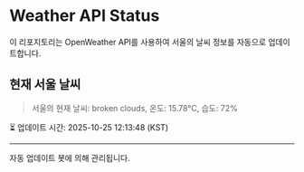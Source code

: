 
# Weather API Status

이 리포지토리는 OpenWeather API를 사용하여 서울의 날씨 정보를 자동으로 업데이트합니다.

## 현재 서울 날씨
> 서울의 현재 날씨: broken clouds, 온도: 15.78°C, 습도: 72%

⏳ 업데이트 시간: 2025-10-25 12:13:48 (KST)

---
자동 업데이트 봇에 의해 관리됩니다.
